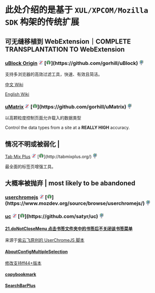 # 此处介绍的是基于 `XUL/XPCOM/Mozilla SDK` 构架的传统扩展

## 可无缝移植到 WebExtension｜COMPLETE TRANSPLANTATION TO WebExtension

### [uBlock Origin](https://addons.mozilla.org/firefox/addon/ublock-origin/) ![](/assets/noncommercial.png) [![](/assets/open-source-icon.png "GPL 3.0@GitHub: https://github.com/gorhill/uBlock")](https://github.com/gorhill/uBlock) ![](/assets/earth-globe.png)

支持多浏览器的高效过滤工具，快速、有效且简洁。

[中文 Wiki](https://github.com/fang5566/uBlock/wiki)

[English Wiki](https://github.com/gorhill/uBlock/wiki)

### [uMatrix](https://addons.mozilla.org/firefox/addon/umatrix/) ![](/assets/noncommercial.png) [![](/assets/open-source-icon.png "GPL 3.0@GitHub: https://github.com/gorhill/uMatrix")](https://github.com/gorhill/uMatrix) ![](/assets/earth-globe.png)

以高颗粒度控制页面允许载入的数据类型

Control the data types from a site at a **REALLY HIGH** accuracy.

## 情况不明或被弱化 |

[Tab Mix Plus](https://addons.mozilla.org/firefox/addon/tab-mix-plus/) ![](/assets/noncommercial.png) [![](/assets/open-source-icon.png "http://tabmixplus.org/")](http://tabmixplus.org/) ![](/assets/earth-globe.png)

最全面的标签页增强工具。

## 大概率被抛弃 | most likely to be abandoned

### [userchromejs](http://userchromejs.mozdev.org/) ![](/assets/noncommercial.png) [![](/assets/open-source-icon.png "https://www.mozdev.org/source/browse/userchromejs/")](https://www.mozdev.org/source/browse/userchromejs/) ![](/assets/earth-globe.png)

### [uc](https://addons.mozilla.org/firefox/addon/uc/) ![](/assets/noncommercial.png) [![](/assets/open-source-icon.png "GitHub: https://github.com/satyr/uc")](https://github.com/satyr/uc) ![](/assets/earth-globe.png)

#### [21.doNotCloseMenu 点击书签文件夹中的书签后不关闭该书签菜单](https://files.cnblogs.com/ziyunfei/doNotCloseMenu.uc.js)

来源于[紫云飞原创的 UserChromeJS 脚本](https://www.cnblogs.com/ziyunfei/archive/2011/11/25/2263756.html)

#### [AboutConfigMultipleSelection](https://github.com/ardiman/userChrome.js/blob/master/aboutconfigmultipleselection/AboutConfigMultipleSelection.uc.js)

[修改支持ff44+版本](https://www.firefox.net.cn/read-53212)

#### [copybookmark](https://gist.githubusercontent.com/CnSimonChan/5479022/raw/c285570312666496634223cc7febcc706ab9465e/copybookmark.uc.js)

#### [SearchBarPlus](https://www.firefox.net.cn/read-51186)
